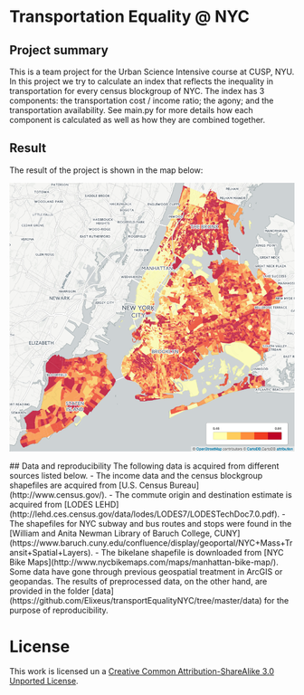# Transportation Equality @ NYC
## Project summary
This is a team project for the Urban Science Intensive course at CUSP, NYU. In this project we try to calculate an index that reflects the inequality in transportation for every census blockgroup of NYC. The index has 3 components: the transportation cost / income ratio; the agony; and the transportation availability. See main.py for more details how each component is calculated as well as how they are combined together.
## Result
The result of the project is shown in the map below:
<p align='center'>
    <img src="https://raw.githubusercontent.com/Elixeus/transportEqualityNYC/master/transinequal.png" width='600'/>
<p>
## Data and reproducibility
The following data is acquired from different sources listed below.
- The income data and the census blockgroup shapefiles are acquired from [U.S. Census Bureau](http://www.census.gov/).
- The commute origin and destination estimate is acquired from [LODES LEHD](http://lehd.ces.census.gov/data/lodes/LODES7/LODESTechDoc7.0.pdf).
- The shapefiles for NYC subway and bus routes and stops were found in the [William and Anita Newman Library of Baruch College, CUNY](https://www.baruch.cuny.edu/confluence/display/geoportal/NYC+Mass+Transit+Spatial+Layers).
- The bikelane shapefile is downloaded from [NYC Bike Maps](http://www.nycbikemaps.com/maps/manhattan-bike-map/).
Some data have gone through previous geospatial treatment in ArcGIS or geopandas. The results of preprocessed data, on the other hand, are provided in the folder [data](https://github.com/Elixeus/transportEqualityNYC/tree/master/data) for the purpose of reproducibility.

# License
This work is licensed un a [Creative Common Attribution-ShareAlike 3.0 Unported License](http://creativecommons.org/licenses/by-sa/3.0/).
